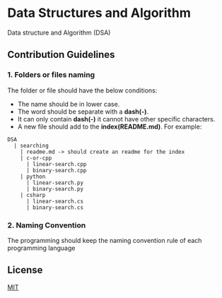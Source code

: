 # Data Structures and Algorithm
Data structure and Algorithm (DSA)

## Contribution Guidelines
### 1. Folders or files naming
The folder or file should have the below conditions:
- The name should be in lower case.
- The word should be separate with a **dash(-)**.
- It can only contain **dash(-)** it cannot have other specific characters.
- A new file should add to the **index(README.md)**.
For example:
```
DSA
  | searching
    | readme.md -> should create an readme for the index
    | c-or-cpp
      | linear-search.cpp
      | binary-search.cpp
    | python
      | linear-search.py
      | binary-search.py
    | csharp
      | linear-search.cs
      | binary-search.cs
```
### 2. Naming Convention
The programming should keep the naming convention rule of each programming language

## License
[MIT](./LICENSE)

